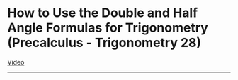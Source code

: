 # How to Use the Double and Half Angle Formulas for Trigonometry (Precalculus - Trigonometry 28)

[Video](https://www.youtube.com/watch?v=Pf6p6lCs5I8)

---
